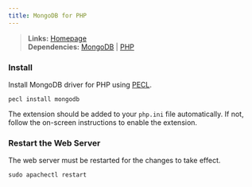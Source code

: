 ```yaml
---
title: MongoDB for PHP
---
```


> **Links:** [Homepage](https://docs.mongodb.org/ecosystem/drivers/php/)  
> **Dependencies:** [MongoDB](/mongodb/) | [PHP](/php/)


### Install

Install MongoDB driver for PHP using [PECL](http://pecl.php.net/).

	pecl install mongodb

The extension should be added to your `php.ini` file automatically. If not, follow the on-screen instructions to enable the extension.


### Restart the Web Server

The web server must be restarted for the changes to take effect.

	sudo apachectl restart
